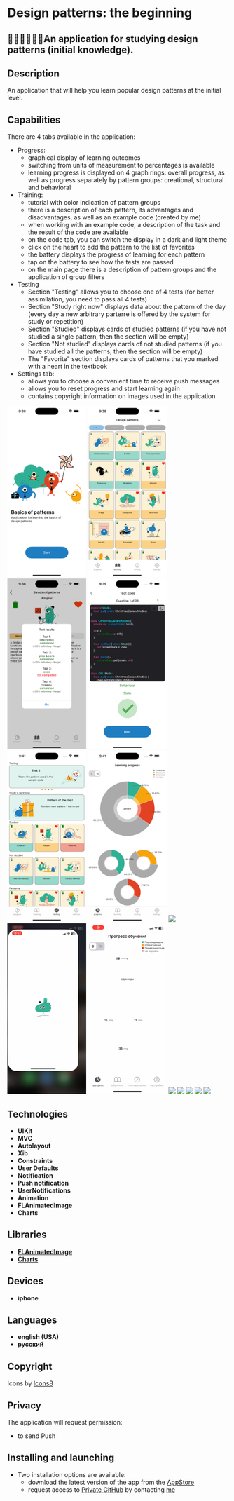 # Design patterns: the beginning

## 👩🏻‍🎓👨🏾‍🎓An application for studying design patterns (initial knowledge). 

## Description
 <p> An application that will help you learn popular design patterns at the initial level. </p>


## Capabilities
There are 4 tabs available in the application:
- Progress:
    - graphical display of learning outcomes
    - switching from units of measurement to percentages is available
    - learning progress is displayed on 4 graph rings: overall progress, as well as progress separately by pattern groups: creational, structural and behavioral
- Training:
    - tutorial with color indication of pattern groups
    - there is a description of each pattern, its advantages and disadvantages, as well as an example code (created by me)
    - when working with an example code, a description of the task and the result of the code are available
    - on the code tab, you can switch the display in a dark and light theme
    - click on the heart to add the pattern to the list of favorites
    - the battery displays the progress of learning for each pattern
    - tap on the battery to see how the tests are passed
    - on the main page there is a description of pattern groups and the application of group filters
- Testing
    - Section "Testing" allows you to choose one of 4 tests (for better assimilation, you need to pass all 4 tests)
    - Section "Study right now" displays data about the pattern of the day (every day a new arbitrary parterre is offered by the system for study or repetition)
    - Section "Studied" displays cards of studied patterns (if you have not studied a single pattern, then the section will be empty)
    - Section "Not studied" displays cards of not studied patterns (if you have studied all the patterns, then the section will be empty)
    - The "Favorite" section displays cards of patterns that you marked with a heart in the textbook
- Settings tab:
    - allows you to choose a convenient time to receive push messages
    - allows you to reset progress and start learning again
    - contains copyright information on images used in the application

<p>
 <img style="width: 180px;" src="https://github.com/NovikovaOlga/novikovaolga/blob/main/App_appstore/Patterns/images_patterns/screen1.png">
 <img style="width: 180px;" src="https://github.com/NovikovaOlga/novikovaolga/blob/main/App_appstore/Patterns/images_patterns/screen2.png">
 <img style="width: 180px;" src="https://github.com/NovikovaOlga/novikovaolga/blob/main/App_appstore/Patterns/images_patterns/screen3.png">
 <img style="width: 180px;" src="https://github.com/NovikovaOlga/novikovaolga/blob/main/App_appstore/Patterns/images_patterns/screen4.png">
 <img style="width: 180px;" src="https://github.com/NovikovaOlga/novikovaolga/blob/main/App_appstore/Patterns/images_patterns/screen5.png">
 <img style="width: 180px;" src="https://github.com/NovikovaOlga/novikovaolga/blob/main/App_appstore/Patterns/images_patterns/screen6.png">
 <img style="width: 180px;" src="https://github.com/NovikovaOlga/novikovaolga/blob/main/App_appstore/Patterns/images_patterns/screen7.png">
 <img style="width: 180px;" src="https://github.com/NovikovaOlga/novikovaolga/blob/main/App_appstore/Patterns/gif_patterns/video1.gif">
 <img style="width: 180px;" src="https://github.com/NovikovaOlga/novikovaolga/blob/main/App_appstore/Patterns/gif_patterns/video2.gif">
 <img style="width: 180px;" src="https://github.com/NovikovaOlga/novikovaolga/blob/main/App_appstore/Patterns/gif_patterns/video3.gif">
 <img style="width: 180px;" src="https://github.com/NovikovaOlga/novikovaolga/blob/main/App_appstore/Patterns/gif_patterns/video4.gif">
 <img style="width: 180px;" src="https://github.com/NovikovaOlga/novikovaolga/blob/main/App_appstore/Patterns/gif_patterns/video5.gif">
 <img style="width: 180px;" src="https://github.com/NovikovaOlga/novikovaolga/blob/main/App_appstore/Patterns/gif_patterns/video6.gif">
 <img style="width: 180px;" src="https://github.com/NovikovaOlga/novikovaolga/blob/main/App_appstore/Patterns/gif_patterns/video7.gif">
 <p>

## Technologies
 - **UIKit**
 - **MVC** 
 - **Autolayout**
 - **Xib**
 - **Constraints**
 - **User Defaults**
 - **Notification**
 - **Push notification**
 - **UserNotifications** 
 - **Animation**
  - **FLAnimatedImage**
 - **Charts**

## Libraries

 - **[FLAnimatedImage](https://github.com/Flipboard/FLAnimatedImage)**
 - **[Charts](https://github.com/danielgindi/Charts)**

## Devices
 - **iphone**

## Languages 
 - **english (USA)**
 - **русский** 

## Сopyright
 <td>Icons by <a href="https://icons8.ru">Icons8</a></td> 
  
## Privacy
The application will request permission:
- to send Push
  
## Installing and launching 
- Two installation options are available:
    - download the latest version of the app from the <a href="https://apps.apple.com/us/app/design-patterns-the-beginning/id6445992650">AppStore</a>
    - request access to <a href="https://github.com/NovikovaOlga/Patterns_AppStore">Private GitHub</a> by contacting <a href="https://github.com/NovikovaOlga">me</a>
